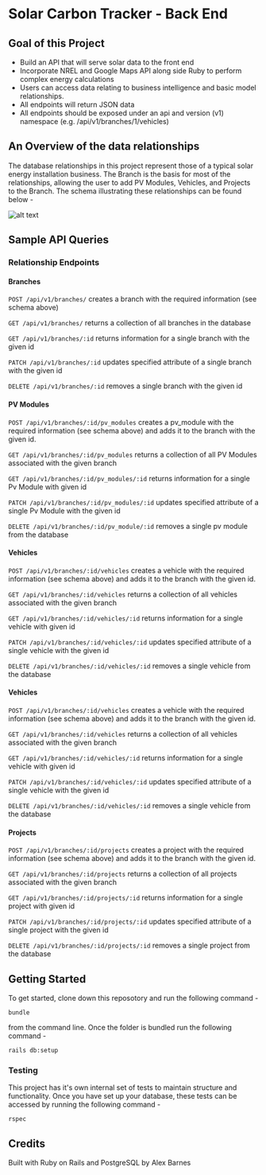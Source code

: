 # Solar Carbon Tracker - Back End

## Goal of this Project
- Build an API that will serve solar data to the front end
- Incorporate NREL and Google Maps API along side Ruby to perform complex energy calculations
- Users can access data relating to business intelligence and basic model relationships.
- All endpoints will return JSON data
- All endpoints should be exposed under an api and version (v1) namespace (e.g. /api/v1/branches/1/vehicles)

## An Overview of the data relationships

The database relationships in this project represent those of a typical solar energy installation business. The Branch is the basis for most of the relationships, allowing the user to add PV Modules, Vehicles, and Projects to the Branch. The schema illustrating these relationships can be found below -

![alt text](https://i.imgur.com/JMi9ziV.jpg)

## Sample API Queries

### Relationship Endpoints

#### Branches

```POST /api/v1/branches/``` creates a branch with the required information (see schema above)

```GET /api/v1/branches/``` returns a collection of all branches in the database

```GET /api/v1/branches/:id``` returns information for a single branch with the given id

```PATCH /api/v1/branches/:id``` updates specified attribute of a single branch with the given id

```DELETE /api/v1/branches/:id``` removes a single branch with the given id


#### PV Modules

```POST /api/v1/branches/:id/pv_modules``` creates a pv_module with the required information (see schema above) and adds it to the branch with the given id.

```GET /api/v1/branches/:id/pv_modules``` returns a collection of all PV Modules associated with the given branch

```GET /api/v1/branches/:id/pv_modules/:id``` returns information for a single Pv Module with given id

```PATCH /api/v1/branches/:id/pv_modules/:id``` updates specified attribute of a single Pv Module with the given id

```DELETE /api/v1/branches/:id/pv_module/:id``` removes a single pv module from the database


#### Vehicles

```POST /api/v1/branches/:id/vehicles``` creates a vehicle with the required information (see schema above) and adds it to the branch with the given id.

```GET /api/v1/branches/:id/vehicles``` returns a collection of all vehicles associated with the given branch

```GET /api/v1/branches/:id/vehicles/:id``` returns information for a single vehicle with given id

```PATCH /api/v1/branches/:id/vehicles/:id``` updates specified attribute of a single vehicle with the given id

```DELETE /api/v1/branches/:id/vehicles/:id``` removes a single vehicle from the database

#### Vehicles

```POST /api/v1/branches/:id/vehicles``` creates a vehicle with the required information (see schema above) and adds it to the branch with the given id.

```GET /api/v1/branches/:id/vehicles``` returns a collection of all vehicles associated with the given branch

```GET /api/v1/branches/:id/vehicles/:id``` returns information for a single vehicle with given id

```PATCH /api/v1/branches/:id/vehicles/:id``` updates specified attribute of a single vehicle with the given id

```DELETE /api/v1/branches/:id/vehicles/:id``` removes a single vehicle from the database

#### Projects

```POST /api/v1/branches/:id/projects``` creates a project with the required information (see schema above) and adds it to the branch with the given id.

```GET /api/v1/branches/:id/projects``` returns a collection of all projects associated with the given branch

```GET /api/v1/branches/:id/projects/:id``` returns information for a single project with given id

```PATCH /api/v1/branches/:id/projects/:id``` updates specified attribute of a single project with the given id

```DELETE /api/v1/branches/:id/projects/:id``` removes a single project from the database

## Getting Started
To get started, clone down this reposotory and run the following command - 
```
bundle
```
from the command line.  Once the folder is bundled run the following command - 
```
rails db:setup
```

### Testing

This project has it's own internal set of tests to maintain structure and functionality. Once you have set up your database, these tests can be accessed by running the following command -

```
rspec
```


## Credits
Built with Ruby on Rails and PostgreSQL by Alex Barnes



